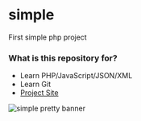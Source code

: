 # simple
First simple php project
### What is this repository for? ###
* Learn PHP/JavaScript/JSON/XML
* Learn Git
* [Project Site](http://simple.vspds.ru)

![simple pretty banner](http://img-fotki.yandex.ru/get/236988/13223519.171/0_b20ef_286f455_orig.jpg)
